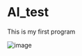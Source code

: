 # AI_test
This is my first program

![image](https://github.com/user-attachments/assets/53bf985c-ced2-4798-9385-dd661b771b4d)
